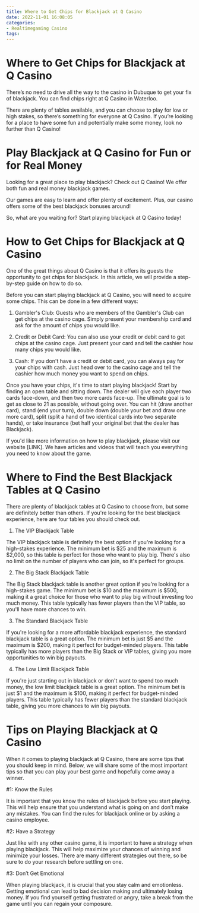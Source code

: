 ```yaml
---
title: Where to Get Chips for Blackjack at Q Casino
date: 2022-11-01 16:08:05
categories:
- Realtimegaming Casino
tags:
---
```



#  Where to Get Chips for Blackjack at Q Casino

There’s no need to drive all the way to the casino in Dubuque to get your fix of blackjack. You can find chips right at Q Casino in Waterloo.

There are plenty of tables available, and you can choose to play for low or high stakes, so there’s something for everyone at Q Casino. If you’re looking for a place to have some fun and potentially make some money, look no further than Q Casino!

#  Play Blackjack at Q Casino for Fun or for Real Money

Looking for a great place to play blackjack? Check out Q Casino! We offer both fun and real money blackjack games.

Our games are easy to learn and offer plenty of excitement. Plus, our casino offers some of the best blackjack bonuses around!

So, what are you waiting for? Start playing blackjack at Q Casino today!

#  How to Get Chips for Blackjack at Q Casino

One of the great things about Q Casino is that it offers its guests the opportunity to get chips for blackjack. In this article, we will provide a step-by-step guide on how to do so.

Before you can start playing blackjack at Q Casino, you will need to acquire some chips. This can be done in a few different ways:

1) Gambler's Club: Guests who are members of the Gambler's Club can get chips at the casino cage. Simply present your membership card and ask for the amount of chips you would like.

2) Credit or Debit Card: You can also use your credit or debit card to get chips at the casino cage. Just present your card and tell the cashier how many chips you would like.

3) Cash: If you don't have a credit or debit card, you can always pay for your chips with cash. Just head over to the casino cage and tell the cashier how much money you want to spend on chips.

Once you have your chips, it's time to start playing blackjack! Start by finding an open table and sitting down. The dealer will give each player two cards face-down, and then two more cards face-up. The ultimate goal is to get as close to 21 as possible, without going over. You can hit (draw another card), stand (end your turn), double down (double your bet and draw one more card), split (split a hand of two identical cards into two separate hands), or take insurance (bet half your original bet that the dealer has Blackjack).

If you'd like more information on how to play blackjack, please visit our website [LINK]. We have articles and videos that will teach you everything you need to know about the game.

#  Where to Find the Best Blackjack Tables at Q Casino

There are plenty of blackjack tables at Q Casino to choose from, but some are definitely better than others. If you're looking for the best blackjack experience, here are four tables you should check out.

1. The VIP Blackjack Table

The VIP blackjack table is definitely the best option if you're looking for a high-stakes experience. The minimum bet is $25 and the maximum is $2,000, so this table is perfect for those who want to play big. There's also no limit on the number of players who can join, so it's perfect for groups.

2. The Big Stack Blackjack Table

The Big Stack blackjack table is another great option if you're looking for a high-stakes game. The minimum bet is $10 and the maximum is $500, making it a great choice for those who want to play big without investing too much money. This table typically has fewer players than the VIP table, so you'll have more chances to win.

3. The Standard Blackjack Table

If you're looking for a more affordable blackjack experience, the standard blackjack table is a great option. The minimum bet is just $5 and the maximum is $200, making it perfect for budget-minded players. This table typically has more players than the Big Stack or VIP tables, giving you more opportunities to win big payouts.

4. The Low Limit Blackjack Table

If you're just starting out in blackjack or don't want to spend too much money, the low limit blackjack table is a great option. The minimum bet is just $1 and the maximum is $100, making it perfect for budget-minded players. This table typically has fewer players than the standard blackjack table, giving you more chances to win big payouts.

#  Tips on Playing Blackjack at Q Casino

When it comes to playing blackjack at Q Casino, there are some tips that you should keep in mind. Below, we will share some of the most important tips so that you can play your best game and hopefully come away a winner.

#1: Know the Rules

It is important that you know the rules of blackjack before you start playing. This will help ensure that you understand what is going on and don’t make any mistakes. You can find the rules for blackjack online or by asking a casino employee.

#2: Have a Strategy

Just like with any other casino game, it is important to have a strategy when playing blackjack. This will help maximize your chances of winning and minimize your losses. There are many different strategies out there, so be sure to do your research before settling on one.

#3: Don’t Get Emotional

When playing blackjack, it is crucial that you stay calm and emotionless. Getting emotional can lead to bad decision making and ultimately losing money. If you find yourself getting frustrated or angry, take a break from the game until you can regain your composure.